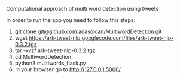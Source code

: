 Computational approach of multi word detection using tweets

In order to run the app you need to follow this steps:
1. git clone git@github.com:adasolcan/MultiwordDetection.git
2. wget https://ark-tweet-nlp.googlecode.com/files/ark-tweet-nlp-0.3.2.tgz
3. tar -xvzf ark-tweet-nlp-0.3.2.tgz
4. cd MultiwordDetection
5. python3 multiwords_flask.py
6. In your browser go to http://127.0.0.1:5000/
